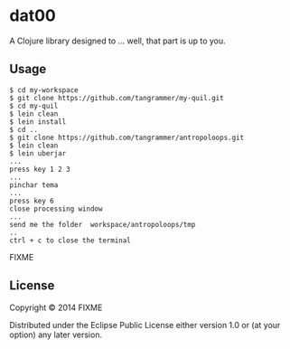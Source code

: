 # dat00

A Clojure library designed to ... well, that part is up to you.

## Usage

```
$ cd my-workspace
$ git clone https://github.com/tangrammer/my-quil.git
$ cd my-quil
$ lein clean 
$ lein install
$ cd ..
$ git clone https://github.com/tangrammer/antropoloops.git
$ lein clean
$ lein uberjar
...
press key 1 2 3
...
pinchar tema
...
press key 6
close processing window
...
send me the folder  workspace/antropoloops/tmp
..
ctrl + c to close the terminal

```

FIXME

## License

Copyright © 2014 FIXME

Distributed under the Eclipse Public License either version 1.0 or (at
your option) any later version.
